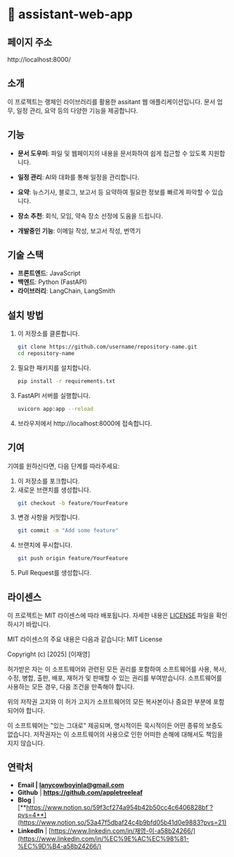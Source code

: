 # 🤗 assistant-web-app
## 페이지 주소
http://localhost:8000/

## 소개
이 프로젝트는 랭체인 라이브러리를 활용한 assitant 웹 애플리케이션입니다. 
문서 업무, 일정 관리, 요약 등의 다양한 기능을 제공합니다. 

## 기능
- **문서 도우미**: 파일 및 웹페이지의 내용을 문서화하여 쉽게 접근할 수 있도록 지원합니다.
- **일정 관리**: AI와 대화를 통해 일정을 관리합니다.
- **요약**: 뉴스기사, 블로그, 보고서 등 요약하여 필요한 정보를 빠르게 파악할 수 있습니다.
- **장소 추천**: 회식, 모임, 약속 장소 선정에 도움을 드립니다.


- **개발중인 기능**: 이메일 작성, 보고서 작성, 번역기

## 기술 스택
- **프론트엔드**: JavaScript
- **백엔드**: Python (FastAPI)
- **라이브러리**: LangChain, LangSmith


## 설치 방법
1. 이 저장소를 클론합니다.
   ```bash
   git clone https://github.com/username/repository-name.git
   cd repository-name
   ```
2. 필요한 패키지를 설치합니다.
   ```bash
   pip install -r requirements.txt
   ```
3. FastAPI 서버를 실행합니다.
   ```bash
   uvicorn app:app --reload
   ```
4. 브라우저에서 http://localhost:8000에 접속합니다.

## 기여
기여를 원하신다면, 다음 단계를 따라주세요:

1. 이 저장소를 포크합니다.
2. 새로운 브랜치를 생성합니다.
   ```bash
   git checkout -b feature/YourFeature
   ```
3. 변경 사항을 커밋합니다.
   ```bash
   git commit -m "Add some feature"
   ```
4. 브랜치에 푸시합니다.
   ```bash
   git push origin feature/YourFeature
   ```
5. Pull Request를 생성합니다.
## 라이센스

이 프로젝트는 MIT 라이센스에 따라 배포됩니다. 자세한 내용은 [LICENSE](LICENSE) 파일을 확인하시기 바랍니다.

MIT 라이센스의 주요 내용은 다음과 같습니다:
MIT License

Copyright (c) [2025] [이재영]

허가받은 자는 이 소프트웨어와 관련된 모든 권리를 포함하여 소프트웨어를 사용, 복사, 수정, 병합, 출판, 배포, 재허가 및 판매할 수 있는 권리를 부여받습니다. 소프트웨어를 사용하는 모든 경우, 다음 조건을 만족해야 합니다.

위의 저작권 고지와 이 허가 고지가 소프트웨어의 모든 복사본이나 중요한 부분에 포함되어야 합니다.

이 소프트웨어는 "있는 그대로" 제공되며, 명시적이든 묵시적이든 어떤 종류의 보증도 없습니다. 저작권자는 이 소프트웨어의 사용으로 인한 어떠한 손해에 대해서도 책임을 지지 않습니다.

## 연락처
- **Email | lanycowboyinla@gmail.com**
- **Github** [|](https://github.com/appletreeleaf) **https://github.com/appletreeleaf**
- **Blog** | [**https://www.notion.so/59f3cf274a954b42b50cc4c6406828bf`?pvs=4**](https://www.notion.so/53a47f5dbaf24c4b9bfd05b41d0e9883?pvs=21)
- **LinkedIn** | [https://www.linkedin.com/in/재영-이-a58b24266/](https://www.linkedin.com/in/%EC%9E%AC%EC%98%81-%EC%9D%B4-a58b24266/)

